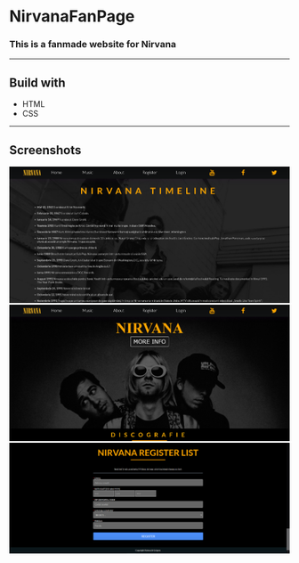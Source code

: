 # NirvanaFanPage
<h3>This is a fanmade website for Nirvana </h3>
<hr>

## Build with
<ul>
<li>HTML</li>
<li>CSS</li>
</ul>
<hr>

## Screenshots
<img src="img/2.png">
<img src="img/1.png">
<img src="img/3.png">
